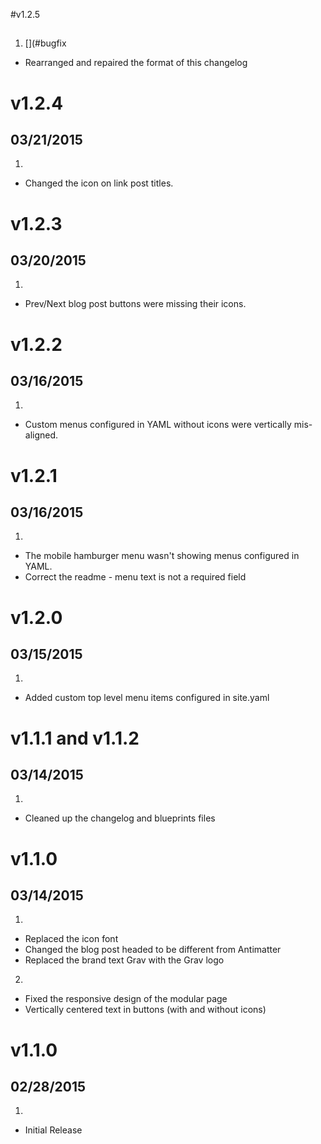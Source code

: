 #v1.2.5
##
1. [](#bugfix
  * Rearranged and repaired the format of this changelog


# v1.2.4
## 03/21/2015

1. [](#improved)
  * Changed the icon on link post titles.


# v1.2.3
## 03/20/2015

1. [](#bugfix)
  * Prev/Next blog post buttons were missing their icons.


# v1.2.2
## 03/16/2015

1. [](#bugfix)
  * Custom menus configured in YAML without icons were vertically mis-aligned.


# v1.2.1
## 03/16/2015

1. [](#bugfix)
  * The mobile hamburger menu wasn't showing menus configured in YAML.
  * Correct the readme - menu text is not a required field


# v1.2.0
## 03/15/2015

1. [](#new)
  * Added custom top level menu items configured in site.yaml


# v1.1.1 and v1.1.2
## 03/14/2015

1. [](#improved)
  * Cleaned up the changelog and blueprints files


# v1.1.0
## 03/14/2015

1. [](#improved)
  * Replaced the icon font
  * Changed the blog post headed to be different from Antimatter
  * Replaced the brand text Grav with the Grav logo
2. [](#bugfix)
  * Fixed the responsive design of the modular page
  * Vertically centered text in buttons (with and without icons)


# v1.1.0
## 02/28/2015

1. [](#new)
  * Initial Release
